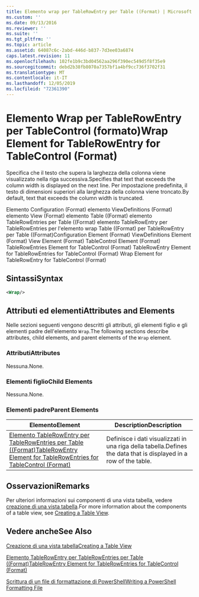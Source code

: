 ```yaml
---
title: Elemento wrap per TableRowEntry per Table ((Format) | Microsoft Docs
ms.custom: ''
ms.date: 09/13/2016
ms.reviewer: ''
ms.suite: ''
ms.tgt_pltfrm: ''
ms.topic: article
ms.assetid: 64087c6c-2abd-446d-b837-7d3ee03a6874
caps.latest.revision: 11
ms.openlocfilehash: 102fe1b9c3bd04562aa296f390ec549d5f8f35e9
ms.sourcegitcommit: debd2b38fb8070a7357bf1a4bf9cc736f3702f31
ms.translationtype: MT
ms.contentlocale: it-IT
ms.lasthandoff: 12/05/2019
ms.locfileid: "72361390"
---
```

# <a name="wrap-element-for-tablerowentry-for-tablecontrol--format"></a><span data-ttu-id="6aedb-102">Elemento Wrap per TableRowEntry per TableControl (formato)</span><span class="sxs-lookup"><span data-stu-id="6aedb-102">Wrap Element for TableRowEntry for TableControl  (Format)</span></span>

<span data-ttu-id="6aedb-103">Specifica che il testo che supera la larghezza della colonna viene visualizzato nella riga successiva.</span><span class="sxs-lookup"><span data-stu-id="6aedb-103">Specifies that text that exceeds the column width is displayed on the next line.</span></span> <span data-ttu-id="6aedb-104">Per impostazione predefinita, il testo di dimensioni superiori alla larghezza della colonna viene troncato.</span><span class="sxs-lookup"><span data-stu-id="6aedb-104">By default, text that exceeds the column width is truncated.</span></span>

<span data-ttu-id="6aedb-105">Elemento Configuration (Format) elemento ViewDefinitions (Format) elemento View (Format) elemento Table ((Format) elemento TableRowEntries per Table ((Format) elemento TableRowEntry per TableRowEntries per l'elemento wrap Table ((Format) per TableRowEntry per Table ((Format)</span><span class="sxs-lookup"><span data-stu-id="6aedb-105">Configuration Element (Format) ViewDefinitions Element (Format) View Element (Format) TableControl Element (Format) TableRowEntries Element for TableControl (Format) TableRowEntry Element for TableRowEntries for TableControl (Format) Wrap Element for TableRowEntry for TableControl (Format)</span></span>

## <a name="syntax"></a><span data-ttu-id="6aedb-106">Sintassi</span><span class="sxs-lookup"><span data-stu-id="6aedb-106">Syntax</span></span>

```xml
<Wrap/>
```

## <a name="attributes-and-elements"></a><span data-ttu-id="6aedb-107">Attributi ed elementi</span><span class="sxs-lookup"><span data-stu-id="6aedb-107">Attributes and Elements</span></span>

<span data-ttu-id="6aedb-108">Nelle sezioni seguenti vengono descritti gli attributi, gli elementi figlio e gli elementi padre dell'elemento `Wrap`.</span><span class="sxs-lookup"><span data-stu-id="6aedb-108">The following sections describe attributes, child elements, and parent elements of the `Wrap` element.</span></span>

### <a name="attributes"></a><span data-ttu-id="6aedb-109">Attributi</span><span class="sxs-lookup"><span data-stu-id="6aedb-109">Attributes</span></span>

<span data-ttu-id="6aedb-110">Nessuna.</span><span class="sxs-lookup"><span data-stu-id="6aedb-110">None.</span></span>

### <a name="child-elements"></a><span data-ttu-id="6aedb-111">Elementi figlio</span><span class="sxs-lookup"><span data-stu-id="6aedb-111">Child Elements</span></span>

<span data-ttu-id="6aedb-112">Nessuna.</span><span class="sxs-lookup"><span data-stu-id="6aedb-112">None.</span></span>

### <a name="parent-elements"></a><span data-ttu-id="6aedb-113">Elementi padre</span><span class="sxs-lookup"><span data-stu-id="6aedb-113">Parent Elements</span></span>

|<span data-ttu-id="6aedb-114">Elemento</span><span class="sxs-lookup"><span data-stu-id="6aedb-114">Element</span></span>|<span data-ttu-id="6aedb-115">Description</span><span class="sxs-lookup"><span data-stu-id="6aedb-115">Description</span></span>|
|-------------|-----------------|
|[<span data-ttu-id="6aedb-116">Elemento TableRowEntry per TableRowEntries per Table ((Format)</span><span class="sxs-lookup"><span data-stu-id="6aedb-116">TableRowEntry Element for TableRowEntries for TableControl (Format)</span></span>](./tablerowentry-element-for-tablerowentries-for-tablecontrol-format.md)|<span data-ttu-id="6aedb-117">Definisce i dati visualizzati in una riga della tabella.</span><span class="sxs-lookup"><span data-stu-id="6aedb-117">Defines the data that is displayed in a row of the table.</span></span>|

## <a name="remarks"></a><span data-ttu-id="6aedb-118">Osservazioni</span><span class="sxs-lookup"><span data-stu-id="6aedb-118">Remarks</span></span>

<span data-ttu-id="6aedb-119">Per ulteriori informazioni sui componenti di una vista tabella, vedere [creazione di una vista tabella](./creating-a-table-view.md).</span><span class="sxs-lookup"><span data-stu-id="6aedb-119">For more information about the components of a table view, see [Creating a Table View](./creating-a-table-view.md).</span></span>

## <a name="see-also"></a><span data-ttu-id="6aedb-120">Vedere anche</span><span class="sxs-lookup"><span data-stu-id="6aedb-120">See Also</span></span>

[<span data-ttu-id="6aedb-121">Creazione di una vista tabella</span><span class="sxs-lookup"><span data-stu-id="6aedb-121">Creating a Table View</span></span>](./creating-a-table-view.md)

[<span data-ttu-id="6aedb-122">Elemento TableRowEntry per TableRowEntries per Table ((Format)</span><span class="sxs-lookup"><span data-stu-id="6aedb-122">TableRowEntry Element for TableRowEntries for TableControl (Format)</span></span>](./tablerowentry-element-for-tablerowentries-for-tablecontrol-format.md)

[<span data-ttu-id="6aedb-123">Scrittura di un file di formattazione di PowerShell</span><span class="sxs-lookup"><span data-stu-id="6aedb-123">Writing a PowerShell Formatting File</span></span>](./writing-a-powershell-formatting-file.md)
